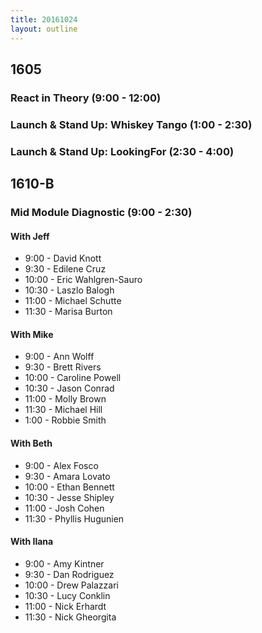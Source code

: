 ```yaml
---
title: 20161024
layout: outline
---
```


## 1605

### React in Theory (9:00 - 12:00)

### Launch & Stand Up: Whiskey Tango (1:00 - 2:30)

### Launch & Stand Up: LookingFor (2:30 - 4:00)


## 1610-B

### Mid Module Diagnostic (9:00 - 2:30)

#### With Jeff
* 9:00  - David Knott
* 9:30  - Edilene Cruz
* 10:00 - Eric Wahlgren-Sauro
* 10:30 - Laszlo Balogh
* 11:00 - Michael Schutte
* 11:30 - Marisa Burton

#### With Mike
* 9:00  - Ann Wolff
* 9:30  - Brett Rivers
* 10:00 - Caroline Powell
* 10:30 - Jason Conrad
* 11:00 - Molly Brown
* 11:30 - Michael Hill
* 1:00  - Robbie Smith

#### With Beth
* 9:00  - Alex Fosco
* 9:30  - Amara Lovato
* 10:00 - Ethan Bennett
* 10:30 - Jesse Shipley
* 11:00 - Josh Cohen
* 11:30 - Phyllis Hugunien

#### With Ilana

* 9:00  - Amy Kintner
* 9:30  - Dan Rodriguez
* 10:00 - Drew Palazzari 
* 10:30 - Lucy Conklin
* 11:00 - Nick Erhardt
* 11:30 - Nick Gheorgita
